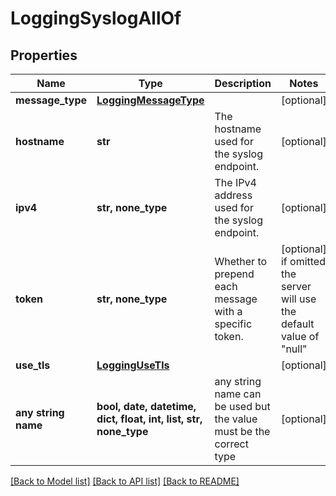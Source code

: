# LoggingSyslogAllOf


## Properties
Name | Type | Description | Notes
------------ | ------------- | ------------- | -------------
**message_type** | [**LoggingMessageType**](LoggingMessageType.md) |  | [optional] 
**hostname** | **str** | The hostname used for the syslog endpoint. | [optional] 
**ipv4** | **str, none_type** | The IPv4 address used for the syslog endpoint. | [optional] 
**token** | **str, none_type** | Whether to prepend each message with a specific token. | [optional]  if omitted the server will use the default value of "null"
**use_tls** | [**LoggingUseTls**](LoggingUseTls.md) |  | [optional] 
**any string name** | **bool, date, datetime, dict, float, int, list, str, none_type** | any string name can be used but the value must be the correct type | [optional]

[[Back to Model list]](../README.md#documentation-for-models) [[Back to API list]](../README.md#documentation-for-api-endpoints) [[Back to README]](../README.md)


